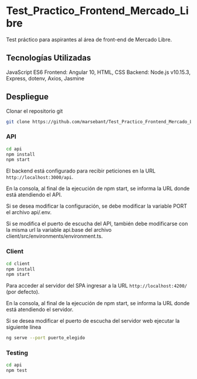 # Test_Practico_Frontend_Mercado_Libre
Test práctico para aspirantes al área de front-end de Mercado Libre.

## Tecnologías Utilizadas

JavaScript ES6
Frontend: Angular 10, HTML, CSS
Backend: Node.js v10.15.3, Express, dotenv, Axios, Jasmine

## Despliegue

Clonar el repositorio git
```bash
git clone https://github.com/marsebant/Test_Practico_Frontend_Mercado_Libre.git
```

### API

```bash
cd api
npm install
npm start
```

El backend está configurado para recibir peticiones en la URL `http://localhost:3000/api`.

En la consola, al final de la ejecución de npm start, se informa la URL donde está atendiendo el API.

Si se desea modificar la configuración, se debe modificar la variable PORT el archivo api/.env. 

Si se modifica el puerto de escucha del API, también debe modificarse con la misma url la variable api.base del archivo client/src/environments/environment.ts.

### Client

```bash
cd client
npm install
npm start
```

Para acceder al servidor del SPA ingresar a la URL `http://localhost:4200/` (por defecto).

En la consola, al final de la ejecución de npm start, se informa la URL donde está atendiendo el servidor.

Si se desea modificar el puerto de escucha del servidor web ejecutar la siguiente línea
```bash
ng serve --port puerto_elegido
```

### Testing

```bash
cd api
npm test
```
